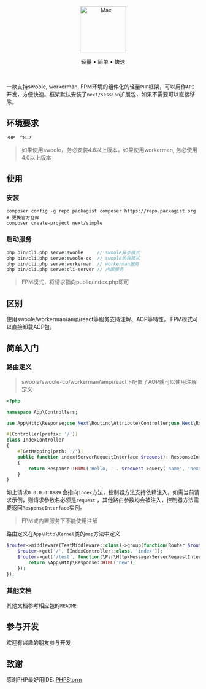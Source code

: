 <p align="center">
<img src="https://raw.githubusercontent.com/next-laboratory/simple/master/public/favicon.ico" width="120" alt="Max">
</p>

<p align="center">轻量 • 简单 • 快速</p>

<p align="center">
<a href="https://github.com/next-laboratory/simple/issues"><img src="https://img.shields.io/github/issues/next-laboratory/simple" alt=""></a>
<a href="https://github.com/next-laboratory/simple"><img src="https://img.shields.io/github/stars/next-laboratory/simple" alt=""></a>
<img src="https://img.shields.io/badge/php-%3E%3D8.0-brightgreen" alt="">
<img src="https://img.shields.io/badge/license-apache%202-blue" alt="">
</p>

一款支持swoole, workerman, FPM环境的组件化的轻量`PHP`框架，可以用作`API`开发，方便快速。框架默认安装了`next/session`扩展包，如果不需要可以直接移除。

## 环境要求

```
PHP  ^8.2
```

> 如果使用swoole，务必安装4.6以上版本，如果使用workerman, 务必使用4.0以上版本

## 使用

### 安装

```shell
composer config -g repo.packagist composer https://repo.packagist.org # 更换官方仓库
composer create-project next/simple
```

### 启动服务

```php
php bin/cli.php serve:swoole     // swoole异步模式
php bin/cli.php serve:swoole-co  // swoole协程模式
php bin/cli.php serve:workerman  // workerman服务
php bin/cli.php serve:cli-server // 内置服务
```

> FPM模式，将请求指向public/index.php即可

## 区别

使用swoole/workerman/amp/react等服务支持注解、AOP等特性， FPM模式可以直接卸载AOP包。

## 简单入门

### 路由定义

> swoole/swoole-co/workerman/amp/react下配置了AOP就可以使用注解定义

```php
<?php

namespace App\Controllers;

use App\Http\Response;use Next\Routing\Attribute\Controller;use Next\Routing\Attribute\GetMapping;use Psr\Http\Message\ResponseInterface;use Psr\Http\Message\ServerRequestInterface;

#[Controller(prefix: '/')]
class IndexController
{
    #[GetMapping(path: '/')]
    public function index(ServerRequestInterface $request): ResponseInterface
    {
        return Response::HTML('Hello, ' . $request->query('name', 'nextphp!'));
    }
}

```

如上请求`0.0.0.0:8989` 会指向`index`方法，控制器方法支持依赖注入，如需当前请求示例，则请求参数名必须是`request`
，其他路由参数均会被注入，控制器方法需要返回`ResponseInterface`实例。

> FPM或内置服务下不能使用注解

路由定义在`App\Http\Kernel`类的`map`方法中定义

```php
$router->middleware(TestMiddleware::class)->group(function(Router $router) {
    $router->get('/', [IndexController::class, 'index']);
    $router->get('/test', function(\Psr\Http\Message\ServerRequestInterface $request) {
        return \App\Http\Response::HTML('new');
    });
});
```

### 其他文档

其他文档参考相应包的`README`

## 参与开发

欢迎有兴趣的朋友参与开发

## 致谢

感谢PHP最好用IDE: <a href="https://www.jetbrains.com/?from=next-laboratory">PHPStorm</a>
